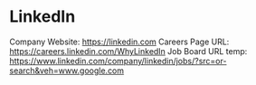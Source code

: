 # LinkedIn

Company Website: https://linkedin.com
Careers Page URL: https://careers.linkedin.com/WhyLinkedIn
Job Board URL temp: https://www.linkedin.com/company/linkedin/jobs/?src=or-search&veh=www.google.com